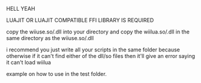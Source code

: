 HELL YEAH


LUAJIT OR LUAJIT COMPATIBLE FFI LIBRARY IS REQUIRED


copy the wiiuse.so/.dll into your directory and copy the wiilua.so/.dll in the same directory as the wiiuse.so/.dll  


i recommend you just write all your scripts in the same folder because otherwise if it can't find either of the dll/so files then it'll give an error saying it can't load wiilua


example on how to use in the test folder.

